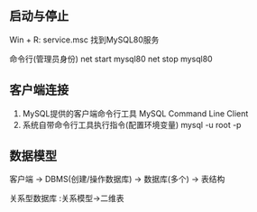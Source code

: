 ## 启动与停止 ##

Win + R: service.msc
找到MySQL80服务

命令行(管理员身份)
net start mysql80
net stop mysql80

## 客户端连接 ##

1. MySQL提供的客户端命令行工具
    MySQL Command Line Client
2. 系统自带命令行工具执行指令(配置环境变量)
    mysql -u root -p

## 数据模型 ##
客户端 -> DBMS(创建/操作数据库) -> 数据库(多个) -> 表结构

关系型数据库 :关系模型->二维表